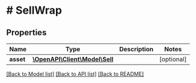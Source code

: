 # # SellWrap

## Properties

Name | Type | Description | Notes
------------ | ------------- | ------------- | -------------
**asset** | [**\OpenAPI\Client\Model\Sell**](Sell.md) |  | [optional]

[[Back to Model list]](../../README.md#models) [[Back to API list]](../../README.md#endpoints) [[Back to README]](../../README.md)
